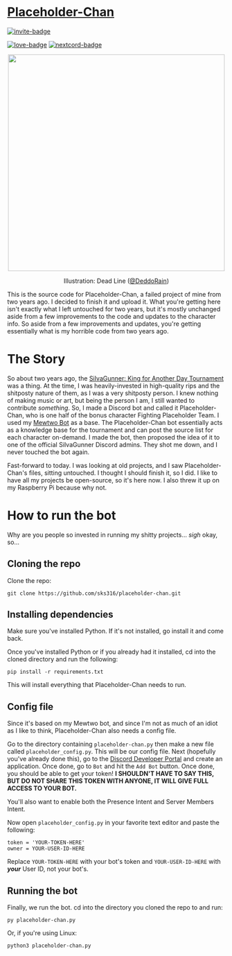 # [Placeholder-Chan](https://mojo.highquality.rip)
[![invite-badge][]][invite]

[![love-badge][]][love] [![nextcord-badge][]][nextcord]


<p align="center">
  <img height=500 src="https://mojo.highquality.rip/wp-content/uploads/2019/08/placeholder-chan.png">
</p>
<p align="center">
  Illustration: Dead Line (<a href="https://twitter.com/DeddoRain">@DeddoRain</a>)
</p>


This is the source code for Placeholder-Chan, a failed project of mine from two years ago. I decided to finish it and upload it. What you're getting here isn't exactly what I left untouched for two years, but it's mostly unchanged aside from a few improvements to the code and updates to the character info. So aside from a few improvements and updates, you're getting essentially what is my horrible code from two years ago.

# The Story
So about two years ago, the [SiIvaGunner: King for Another Day Tournament](https://siivagunner.fandom.com/wiki/King_for_Another_Day_Tournament) was a thing. At the time, I was heavily-invested in high-quality rips and the shitposty nature of them, as I was a very shitposty person. I knew nothing of making music or art, but being the person I am, I still wanted to contribute *something*. So, I made a Discord bot and called it Placeholder-Chan, who is one half of the bonus character Fighting Placeholder Team. I used my [Mewtwo Bot](https://github.com/sks316/mewtwo-bot) as a base. The Placeholder-Chan bot essentially acts as a knowledge base for the tournament and can post the source list for each character on-demand. I made the bot, then proposed the idea of it to one of the official SiIvaGunner Discord admins. They shot me down, and I never touched the bot again.

Fast-forward to today. I was looking at old projects, and I saw Placeholder-Chan's files, sitting untouched. I thought I should finish it, so I did. I like to have all my projects be open-source, so it's here now. I also threw it up on my Raspberry Pi because why not.

# How to run the bot
Why are you people so invested in running my shitty projects... *sigh* okay, so...

## Cloning the repo
Clone the repo:
```
git clone https://github.com/sks316/placeholder-chan.git
```
## Installing dependencies
Make sure you've installed Python. If it's not installed, go install it and come back.

Once you've installed Python or if you already had it installed, cd into the cloned directory and run the following:
```
pip install -r requirements.txt
```
This will install everything that Placeholder-Chan needs to run.
## Config file
Since it's based on my Mewtwo bot, and since I'm not as much of an idiot as I like to think, Placeholder-Chan also needs a config file.

Go to the directory containing `placeholder-chan.py` then make a new file called `placeholder_config.py`. This will be our config file.
Next (hopefully you've already done this), go to the [Discord Developer Portal](https://discordapp.com/developers/applications/) and create an application. Once done, go to `Bot` and hit the `Add Bot` button. Once done, you should be able to get your token! **I SHOULDN'T HAVE TO SAY THIS, BUT DO NOT SHARE THIS TOKEN WITH ANYONE, IT WILL GIVE FULL ACCESS TO YOUR BOT.**

You'll also want to enable both the Presence Intent and Server Members Intent.

Now open `placeholder_config.py` in your favorite text editor and paste the following:
```
token = 'YOUR-TOKEN-HERE'
owner = YOUR-USER-ID-HERE
```
Replace `YOUR-TOKEN-HERE` with your bot's token and `YOUR-USER-ID-HERE` with ***your*** User ID, not your bot's.
## Running the bot
Finally, we run the bot. cd into the directory you cloned the repo to and run:
```
py placeholder-chan.py
```
Or, if you're using Linux:
```
python3 placeholder-chan.py
```


[invite]: https://discord.com/oauth2/authorize?client_id=647965319922450432&scope=bot&permissions=322624
[invite-badge]: https://img.shields.io/badge/invite%20placeholder—chan-click%20here-black.svg?style=for-the-badge&colorB=7289DA

[love]: https://lillie2523.carrd.co
[love-badge]: https://custom-icon-badges.herokuapp.com/badge/-Made%20with%20love...-555555?style=for-the-badge&logo=heart

[nextcord]: https://github.com/nextcord/nextcord
[nextcord-badge]: https://custom-icon-badges.herokuapp.com/badge/-...and%20Nextcord-555555?style=for-the-badge&logo=nextcord
